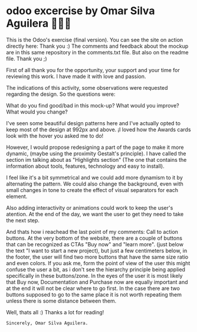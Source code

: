 # odoo excercise by Omar Silva Aguilera 👨‍💻🎨
This is the Odoo's exercise (final version). You can see the site on action directly here: Thank you :) The comments and feedback about the mockup are in this same repository in the comments.txt file. 
But also on the readme file. Thank you ;)


First of all thank you for the opportunity, your support and your time for reviewing this work. 
I have made it with love and passion.

The indications of this activity, some observations were requested regarding the design. 
So the questions were:

What do you find good/bad in this mock-up? 
What would you improve?
What would you change?


I've seen some beautiful design patterns here and I've actually opted to keep most of the design at 992px and above. ¡I loved how the Awards cards look with the hover you asked me to do! 

However, I would propose redesigning a part of the page to make it more dynamic, (maybe using the proximity Gestalt's principle). I have called the section im talking about as "Highlights section" (The one 
that contains the information about tools, features, technology and easy to install).

I feel like it's a bit symmetrical and we could add more dynamism to it by alternating the pattern.
We could also change the background, even with small changes in tone to create the effect of visual separators for each element. 


Also adding interactivity or animations could work to keep the user's atention. At the end of the day, we want the user to get they need to take the next step.

And thats how i reachead the last point of my comments: Call to action buttons.
At the very bottom of the website, there are a couple of buttons that can be recognized as CTAs "Buy now" and "learn more". (just below the text "I want to start a new project), but just a few centimeters below, 
in the footer, the user will find two more buttons that have the same size ratio and even colors. If you ask me, form the point of view of the user this might confuse the user a bit, 
as i don't see the hierarchy principle being applied specifically in these buttons/zone. In the eyes of the user it is most likely that Buy now, Documentation and Purchase now are equally important and at
the end it will not be clear where to go first.
In the case there are two buttons supposed to go to the same place it is not worth repeating them unless there is some distance between them.

Well, thats all :) Thanks a lot for reading!

    Sincerely, Omar Silva Aguilera.
